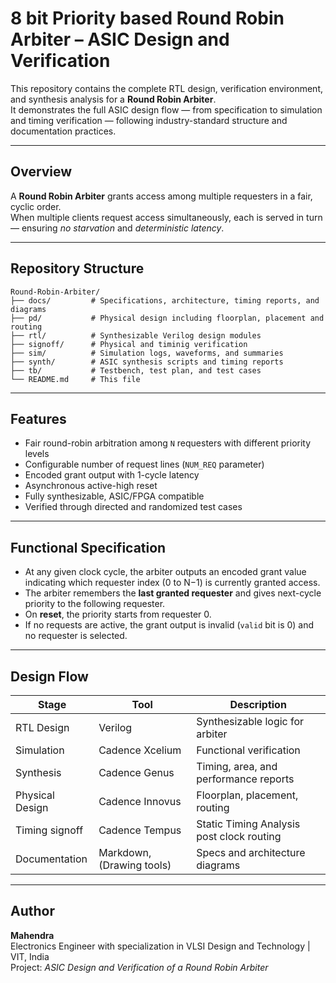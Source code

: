 # 8 bit Priority based Round Robin Arbiter – ASIC Design and Verification

This repository contains the complete RTL design, verification environment, and synthesis analysis for a **Round Robin Arbiter**.  
It demonstrates the full ASIC design flow — from specification to simulation and timing verification — following industry-standard structure and documentation practices.

---

## Overview

A **Round Robin Arbiter** grants access among multiple requesters in a fair, cyclic order.  
When multiple clients request access simultaneously, each is served in turn — ensuring *no starvation* and *deterministic latency*.

---

## Repository Structure

```
Round-Robin-Arbiter/
├── docs/         # Specifications, architecture, timing reports, and diagrams
├── pd/           # Physical design including floorplan, placement and routing
├── rtl/          # Synthesizable Verilog design modules
├── signoff/      # Physical and timinig verification
├── sim/          # Simulation logs, waveforms, and summaries
├── synth/        # ASIC synthesis scripts and timing reports
├── tb/           # Testbench, test plan, and test cases
└── README.md     # This file
```

---

## Features

- Fair round-robin arbitration among `N` requesters with different priority levels
- Configurable number of request lines (`NUM_REQ` parameter)
- Encoded grant output with 1-cycle latency
- Asynchronous active-high reset
- Fully synthesizable, ASIC/FPGA compatible
- Verified through directed and randomized test cases

---

## Functional Specification

- At any given clock cycle, the arbiter outputs an encoded grant value indicating which requester index (0 to N−1) is currently granted access.
- The arbiter remembers the **last granted requester** and gives next-cycle priority to the following requester.
- On **reset**, the priority starts from requester 0.
- If no requests are active, the grant output is invalid (`valid` bit is 0) and no requester is selected.

---

## Design Flow

| Stage | Tool | Description |
|-------|------|-------------|
| RTL Design | Verilog | Synthesizable logic for arbiter |
| Simulation | Cadence Xcelium | Functional verification |
| Synthesis | Cadence Genus | Timing, area, and performance reports |
| Physical Design | Cadence Innovus | Floorplan, placement, routing |
| Timing signoff | Cadence Tempus | Static Timing Analysis post clock routing |
| Documentation | Markdown, (Drawing tools) | Specs and architecture diagrams |

---

## Author

**Mahendra**  
Electronics Engineer with specialization in VLSI Design and Technology | VIT, India  
Project: *ASIC Design and Verification of a Round Robin Arbiter*
